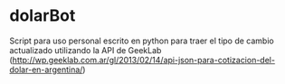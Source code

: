 # dolarBot
Script para uso personal escrito en python para traer el tipo de cambio actualizado utilizando la API de GeekLab (http://wp.geeklab.com.ar/gl/2013/02/14/api-json-para-cotizacion-del-dolar-en-argentina/)
